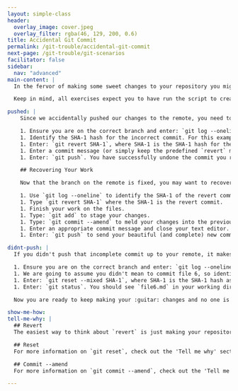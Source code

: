 ```yaml
---
layout: simple-class
header:
  overlay_image: cover.jpeg
  overlay_filter: rgba(46, 129, 200, 0.6)
title: Accidental Git Commit
permalink: /git-trouble/accidental-git-commit
next-page: /git-trouble/git-scenarios
facilitator: false
sidebar:
  nav: "advanced"
main-content: |  
  In the fervor of making some sweet changes to your repository you might accidentally commit changes before you were actually ready to. First, breathe, you can fix this; for real. Second, remember you aren't the first person who completely broke everything with a commit, heck, even the GitHub Trainers do it from time to time. So, now that you have found yourself in some :ahem: _very_ distinguished company, you can fix that gross commit.

  Keep in mind, all exercises expect you to have run the script to create files using the scripts found on the [Set Up Your Environment](/on-demand/git-trouble/01) page.

pushed: |
    Since we accidentally pushed our changes to the remote, you need to `revert` the commit (or commits) to prevent them creating any problems for other collaborators.

    1. Ensure you are on the correct branch and enter: `git log --oneline`.
    1. Identify the SHA-1 hash for the incorrect commit. For this example, let's use the **adding file 4** commit.
    1. Enter: `git revert SHA-1`, where SHA-1 is the SHA-1 hash for the commit where you created **file 4**.
    1. Enter a commit message (or simply keep the predefined `revert` message) and close the editor.
    1. Enter: `git push`. You have successfully undone the commit you recently `push`ed to your remote.

    ## Recovering Your Work

    Now that the branch on the remote is fixed, you may want to recover that accidental commit and finish your work. Here's how you can do it:

    1. Use `git log --oneline` to identify the SHA-1 of the revert commit. If you left the default message, it will say something like `Revert "adding file 4"`.
    1. Type `git revert SHA-1` where the SHA-1 is the revert commit.
    1. Finish your work on the files.
    1. Type: `git add` to stage your changes.
    1. Type: `git commit --amend` to meld your changes into the previous commit.
    1. Enter an appropriate commit message and close your text editor.
    1. Enter: `git push` to send your beautiful (and complete) new commit to the remote.

didnt-push: |
  If you didn't push that incomplete commit up to your remote, it makes it a little bit easier to resolve this misstep.

  1. Ensure you are on the correct branch and enter: `git log --oneline`.
  1. We are going to assume you didn't mean to commit file 6, so identify the SHA-1 hash for the **adding file 5** commit.
  1. Enter: `git reset --mixed SHA-1`, where SHA-1 is the SHA-1 hash associated with the **adding file 5** commit.
  1. Enter: `git status`. You should see `file6.md` in your working directory.

  Now you are ready to keep making your :guitar: changes and no one is the wiser!

show-me-how:
tell-me-why: |
  ## Revert
  The easiest way to think about `revert` is just making your repository do the exact opposite of an existing commit and creating a new commit to record that change. Revert is useful when trying to 'undo' the changes made in a specific commit, and even _more_ useful if you pushed a change that your want to reverse to your remote since it will always create a new commit and leave the original commit untouched.

  ## Reset
  For more information on `git reset`, check out the 'Tell me why' section in the [Too Many (small) Commits](/on-demand/git-trouble/03) scenario.

  ## Commit --amend
  For more information on `git commit --amend`, check out the 'Tell me why' section in the [Commit Message Sucks](/on-demand/git-trouble/04) scenario.

---
```


